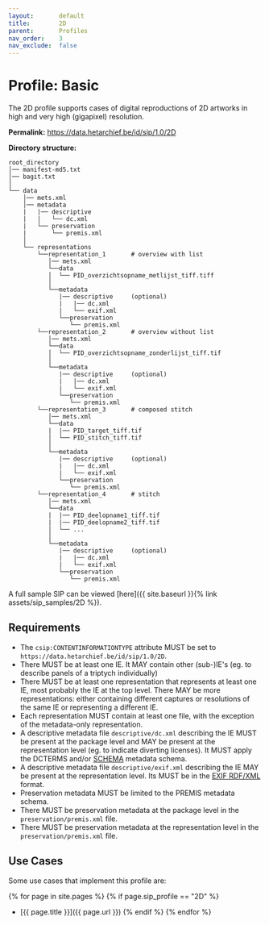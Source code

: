 ```yaml
---
layout:       default
title:        2D
parent:       Profiles
nav_order:    3
nav_exclude:  false
---
```

# Profile: Basic 

The 2D profile supports cases of digital reproductions of 2D artworks in high and very high (gigapixel) resolution.

**Permalink:** <https://data.hetarchief.be/id/sip/1.0/2D>

**Directory structure:**

```plaintext
root_directory
│── manifest-md5.txt
│── bagit.txt
│
└── data
    │── mets.xml
    │── metadata
    |   |── descriptive
    |   |   └── dc.xml
    |   └── preservation
    |       └── premis.xml
    │
    └── representations
        └──representation_1       # overview with list
           │── mets.xml
           └──data
           │  └── PID_overzichtsopname_metlijst_tiff.tiff
           │
           └──metadata
              |── descriptive     (optional)
              |   |── dc.xml
              |   └── exif.xml
              └──preservation
                 └── premis.xml
        └──representation_2       # overview without list
           │── mets.xml
           └──data
           │  └── PID_overzichtsopname_zonderlijst_tiff.tif
           │
           └──metadata
              |── descriptive     (optional)
              |   |── dc.xml
              |   └── exif.xml    
              └──preservation
                 └── premis.xml
        └──representation_3       # composed stitch 
           │── mets.xml
           └──data
           |  |── PID_target_tiff.tif
           │  └── PID_stitch_tiff.tif
           │
           └──metadata
              |── descriptive     (optional)
              |   |── dc.xml      
              |   └── exif.xml    
              └──preservation
                 └── premis.xml
        └──representation_4       # stitch 
           │── mets.xml
           └──data
           |  |── PID_deelopname1_tiff.tif
           |  |── PID_deelopname2_tiff.tif
           │  └── ...
           │
           └──metadata
              |── descriptive     (optional)
              |   |── dc.xml      
              |   └── exif.xml    
              └──preservation
                 └── premis.xml
```

A full sample SIP can be viewed [here]({{ site.baseurl }}{% link assets/sip_samples/2D %}).

## Requirements

- The `csip:CONTENTINFORMATIONTYPE` attribute MUST be set to `https://data.hetarchief.be/id/sip/1.0/2D`.
- There MUST be at least one IE. It MAY contain other (sub-)IE's (eg. to describe panels of a triptych individually)
- There MUST be at least one representation that represents at least one IE, most probably the IE at the top level. There MAY be more representations: either containing different captures or resolutions of the same IE or representing a different IE.
- Each representation MUST contain at least one file, with the exception of the metadata-only representation. 
- A descriptive metadata file `descriptive/dc.xml` describing the IE MUST be present at the package level and MAY be present at the representation level (eg. to indicate diverting licenses).  It MUST apply the DCTERMS and/or [SCHEMA](http://schema.org) metadata schema. 
- A descriptive metadata file `descriptive/exif.xml` describing the IE MAY be present at the representation level. Its MUST be in the [EXIF RDF/XML](https://www.w3.org/2003/12/exif/) format. 
- Preservation metadata MUST be limited to the PREMIS metadata schema.
- There MUST be preservation metadata at the package level in the `preservation/premis.xml` file.
- There MUST be preservation metadata at the representation level in the `preservation/premis.xml` file.

## Use Cases

Some use cases that implement this profile are:

{% for page in site.pages %}
{% if page.sip_profile == "2D" %}
- [{{ page.title }}]({{ page.url }})
{% endif %}
{% endfor %}
